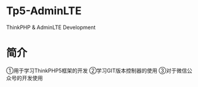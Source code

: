 # Tp5-AdminLTE
ThinkPHP &amp; AdminLTE Development

# 简介
①用于学习ThinkPHP5框架的开发
②学习GIT版本控制器的使用
③对于微信公众号的开发使用
